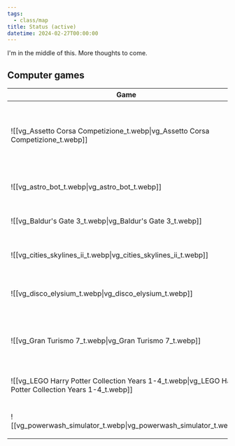 ```yaml
---
tags:
  - class/map
title: Status (active)
datetime: 2024-02-27T00:00:00
---
```

I'm in the middle of this. More thoughts to come.

## Computer games
<!-- QueryToSerialize: table without id embed(link(thumbnail)) as "Game", file.link as "", rating as Rating, platform as Platform from #class/video-game and #status/active sort file.name -->
<!-- SerializedQuery: table without id embed(link(thumbnail)) as "Game", file.link as "", rating as Rating, platform as Platform from #class/video-game and #status/active sort file.name -->

| Game                                                                                                                         |                                                                                                    | Rating                               | Platform                                                                                                                                                                                        |
| ---------------------------------------------------------------------------------------------------------------------------- | -------------------------------------------------------------------------------------------------- | ------------------------------------ | ----------------------------------------------------------------------------------------------------------------------------------------------------------------------------------------------- |
| ![[vg_Assetto Corsa Competizione_t.webp\|vg_Assetto Corsa Competizione_t.webp]]                         | [[Assetto Corsa Competizione]]                         | [[4-star\|⭐️⭐️⭐️⭐️]] | <ul><li>[[PlayStation 4]]</li><li>[[PlayStation 5]]</li><li>[[Microsoft Windows]]</li></ul> |
| ![[vg_astro_bot_t.webp\|vg_astro_bot_t.webp]]                                                           | [[Astro Bot]]                                                           | [[4-star\|⭐️⭐️⭐️⭐️]] | <ul><li>[[PlayStation 5]]</li></ul>                                                                                                                             |
| ![[vg_Baldur's Gate 3_t.webp\|vg_Baldur's Gate 3_t.webp]]                                               | [[Baldur's Gate 3]]                                               | [[4-star\|⭐️⭐️⭐️⭐️]] | <ul><li>[[PlayStation 5]]</li></ul>                                                                                                                             |
| ![[vg_cities_skylines_ii_t.webp\|vg_cities_skylines_ii_t.webp]]                                         | [[Cities Skylines II]]                                         | [[3-star\|⭐️⭐️⭐️]]   | <ul><li>[[Microsoft Windows]]</li></ul>                                                                                                                     |
| ![[vg_disco_elysium_t.webp\|vg_disco_elysium_t.webp]]                                                   | [[Disco Elysium]]                                                   | [[3-star\|⭐️⭐️⭐️]]   | <ul><li>[[Mac OS]]</li><li>[[Microsoft Windows]]</li></ul>                                                                                         |
| ![[vg_Gran Turismo 7_t.webp\|vg_Gran Turismo 7_t.webp]]                                                 | [[Gran Turismo 7]]                                                 | [[4-star\|⭐️⭐️⭐️⭐️]] | <ul><li>[[PlayStation 5]]</li><li>[[PlayStation VR2]]</li></ul>                                                               |
| ![[vg_LEGO Harry Potter Collection Years 1-4_t.webp\|vg_LEGO Harry Potter Collection Years 1-4_t.webp]] | [[LEGO Harry Potter Collection Years 1-4]] | [[3-star\|⭐️⭐️⭐️]]   | <ul><li>[[PlayStation 4]]</li></ul>                                                                                                                             |
| ![[vg_powerwash_simulator_t.webp\|vg_powerwash_simulator_t.webp]]                                       | [[PowerWash Simulator]]                                       | [[4-star\|⭐️⭐️⭐️⭐️]] | <ul><li>[[PlayStation 5]]</li></ul>                                                                                                                             |
<!-- SerializedQuery END -->
